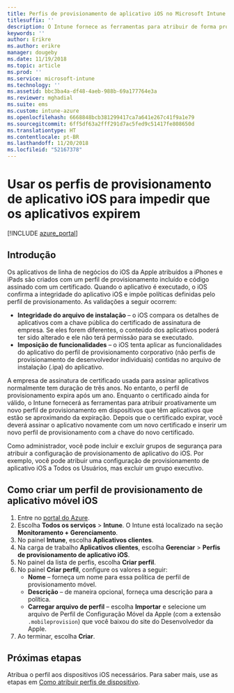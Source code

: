 ```yaml
---
title: Perfis de provisionamento de aplicativo iOS no Microsoft Intune
titlesuffix: ''
description: O Intune fornece as ferramentas para atribuir de forma proativa um novo perfil de provisionamento a dispositivos que têm aplicativos que estão se aproximando da expiração.
keywords: ''
author: Erikre
ms.author: erikre
manager: dougeby
ms.date: 11/19/2018
ms.topic: article
ms.prod: ''
ms.service: microsoft-intune
ms.technology: ''
ms.assetid: bbc3ba4a-df48-4aeb-988b-69a177764e3a
ms.reviewer: mghadial
ms.suite: ems
ms.custom: intune-azure
ms.openlocfilehash: 6668848bcb381299417ca7a641e267c41f9a1e79
ms.sourcegitcommit: 6ff5df63a2fff291d7ac5fed9c51417fe808650d
ms.translationtype: HT
ms.contentlocale: pt-BR
ms.lasthandoff: 11/20/2018
ms.locfileid: "52167378"
---
```

# <a name="use-ios-app-provisioning-profiles-to-prevent-your-apps-from-expiring"></a>Usar os perfis de provisionamento de aplicativo iOS para impedir que os aplicativos expirem

[!INCLUDE [azure_portal](./includes/azure_portal.md)]

## <a name="introduction"></a>Introdução

Os aplicativos de linha de negócios do iOS da Apple atribuídos a iPhones e iPads são criados com um perfil de provisionamento incluído e código assinado com um certificado. Quando o aplicativo é executado, o iOS confirma a integridade do aplicativo iOS e impõe políticas definidas pelo perfil de provisionamento. As validações a seguir ocorrem:

- **Integridade do arquivo de instalação** – o iOS compara os detalhes de aplicativos com a chave pública do certificado de assinatura de empresa. Se eles forem diferentes, o conteúdo dos aplicativos poderá ter sido alterado e ele não terá permissão para se executado.
- **Imposição de funcionalidades** – o iOS tenta aplicar as funcionalidades do aplicativo do perfil de provisionamento corporativo (não perfis de provisionamento de desenvolvedor individuais) contidas no arquivo de instalação (.ipa) do aplicativo.


A empresa de assinatura de certificado usada para assinar aplicativos normalmente tem duração de três anos. No entanto, o perfil de provisionamento expira após um ano. Enquanto o certificado ainda for válido, o Intune fornecerá as ferramentas para atribuir proativamente um novo perfil de provisionamento em dispositivos que têm aplicativos que estão se aproximando da expiração.
Depois que o certificado expirar, você deverá assinar o aplicativo novamente com um novo certificado e inserir um novo perfil de provisionamento com a chave do novo certificado.

Como administrador, você pode incluir e excluir grupos de segurança para atribuir a configuração de provisionamento de aplicativo do iOS. Por exemplo, você pode atribuir uma configuração de provisionamento de aplicativo iOS a Todos os Usuários, mas excluir um grupo executivo.

## <a name="how-to-create-an-ios-mobile-app-provisioning-profile"></a>Como criar um perfil de provisionamento de aplicativo móvel iOS

1. Entre no [portal do Azure](https://portal.azure.com).
2. Escolha **Todos os serviços** > **Intune**. O Intune está localizado na seção **Monitoramento + Gerenciamento**.
3. No painel **Intune**, escolha **Aplicativos clientes**.
1.  Na carga de trabalho **Aplicativos clientes**, escolha **Gerenciar** > **Perfis de provisionamento de aplicativo iOS**.
2.  No painel da lista de perfis, escolha **Criar perfil**.
3. No painel **Criar perfil**, configure os valores a seguir:
    - **Nome** – forneça um nome para essa política de perfil de provisionamento móvel.
    - **Descrição** – de maneira opcional, forneça uma descrição para a política.
    - **Carregar arquivo de perfil** – escolha **Importar** e selecione um arquivo de Perfil de Configuração Móvel da Apple (com a extensão `.mobileprovision`) que você baixou do site do Desenvolvedor da Apple.
4. Ao terminar, escolha **Criar**.

## <a name="next-steps"></a>Próximas etapas

Atribua o perfil aos dispositivos iOS necessários. Para saber mais, use as etapas em [Como atribuir perfis de dispositivo](device-profile-assign.md).
